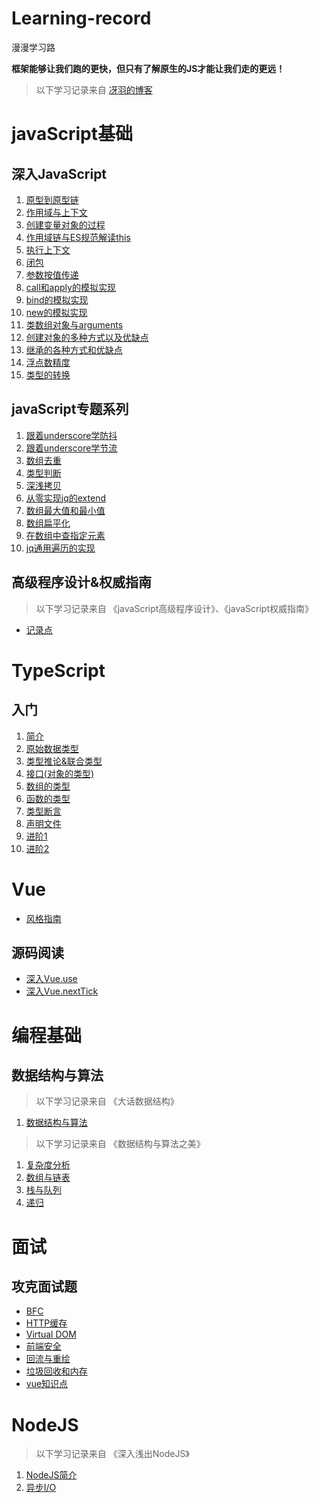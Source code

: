 # Learning-record

漫漫学习路

**框架能够让我们跑的更快，但只有了解原生的JS才能让我们走的更远！**

>以下学习记录来自 [冴羽的博客](https://github.com/mqyqingfeng/Blog)

# javaScript基础

## 深入JavaScript

1. [原型到原型链](./深入javaScript系列/1.原型到原型链.md)
2. [作用域与上下文](./深入javaScript系列/2.作用域与上下文.md)
3. [创建变量对象的过程](./深入javaScript系列/3.创建变量对象的过程.md)
4. [作用域链与ES规范解读this](./深入javaScript系列/4.作用域链与ES规范解读this.md)
5. [执行上下文](./深入javaScript系列/5.执行上下文.md)
6. [闭包](./深入javaScript系列/6.闭包.md)
7. [参数按值传递](./深入javaScript系列/7.参数按值传递.md)
8. [call和apply的模拟实现](./深入javaScript系列/8.call和apply的模拟实现.md)
9. [bind的模拟实现](./深入javaScript系列/9.bind的模拟实现.md)
10. [new的模拟实现](./深入javaScript系列/10.new的模拟实现.md)
11. [类数组对象与arguments](./深入javaScript系列/11.类数组对象与arguments.md)
12. [创建对象的多种方式以及优缺点](./深入javaScript系列/12.创建对象的多种方式以及优缺点.md)
13. [继承的各种方式和优缺点](./深入javaScript系列/13.继承的各种方式和优缺点.md)
14. [浮点数精度](./深入javaScript系列/14.浮点数精度.md)
15. [类型的转换](./深入javaScript系列/15.类型的转换.md)

## javaScript专题系列

1. [跟着underscore学防抖](./javaScript专题系列/1.跟着underscore学防抖.md)
2. [跟着underscore学节流](./javaScript专题系列/2.跟着underscore学节流.md)
3. [数组去重](./javaScript专题系列/3.数组去重.md)
4. [类型判断](./javaScript专题系列/4.类型判断.md)
5. [深浅拷贝](./javaScript专题系列/5.深浅拷贝.md)
6. [从零实现jq的extend](./javaScript专题系列/6.从零实现jq的extend.md)
7. [数组最大值和最小值](./javaScript专题系列/7.数组最大值和最小值.md)
8. [数组扁平化](./javaScript专题系列/8.数组扁平化.md)
9. [在数组中查指定元素](./javaScript专题系列/9.在数组中查指定元素.md)
10. [jq通用遍历的实现](./javaScript专题系列/10.jq通用遍历的实现.md)

## 高级程序设计&权威指南

>以下学习记录来自 《javaScript高级程序设计》、《javaScript权威指南》

+ [记录点](./高级程序设计&权威指南/记录点.md)

# TypeScript

## 入门

1. [简介](./TypeScript/1.简介.md)
2. [原始数据类型](./TypeScript/2.原始数据类型.md)
3. [类型推论&联合类型](./TypeScript/3.类型推论&联合类型.md)
4. [接口(对象的类型)](./TypeScript/4.接口(对象的类型).md)
5. [数组的类型](./TypeScript/5.数组的类型.md)
6. [函数的类型](./TypeScript/6.函数的类型.md)
7. [类型断言](./TypeScript/7.类型断言.md)
8. [声明文件](./TypeScript/8.声明文件.md)
9. [进阶1](./TypeScript/9.进阶1.md)
10. [进阶2](./TypeScript/10.进阶2.md)

# Vue

+ [风格指南](./vue/风格指南.md)

## 源码阅读

+ [深入Vue.use](./vue/API/深入Vue.use.md)
+ [深入Vue.nextTick](./vue/API/深入Vue.nextTick.md)

# 编程基础

## 数据结构与算法

>以下学习记录来自 《大话数据结构》

1. [数据结构与算法](./数据结构与算法/大话数据结构/1.数据结构与算法.md)

>以下学习记录来自 《数据结构与算法之美》

1. [复杂度分析](./数据结构与算法/数据结构与算法之美/1.复杂度分析.md)
2. [数组与链表](./数据结构与算法/数据结构与算法之美/2.数组与链表.md)
3. [栈与队列](./数据结构与算法/数据结构与算法之美/3.栈与队列.md)
4. [递归](./数据结构与算法/数据结构与算法之美/4.递归.md)

# 面试

## 攻克面试题

+ [BFC](./攻克面试题/BFC.md)
+ [HTTP缓存](./攻克面试题/HTTP缓存.md)
+ [Virtual DOM](./攻克面试题/Virtual&#32;DOM.md)
+ [前端安全](./攻克面试题/前端安全.md)
+ [回流与重绘](./攻克面试题/回流与重绘.md)
+ [垃圾回收和内存](./攻克面试题/垃圾回收和内存.md)
+ [vue知识点](./攻克面试题/vue知识点.md)

# NodeJS

>以下学习记录来自 《深入浅出NodeJS》

1. [NodeJS简介](./NodeJS/深入浅出nodejs/1.md)
2. [异步I/O](./NodeJS/深入浅出nodejs/2.异步IO.md)

